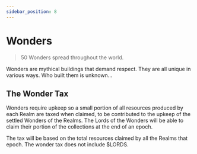 ```yaml
---
sidebar_position: 8
---
```


# Wonders

> 50 Wonders spread throughout the world.

Wonders are mythical buildings that demand respect. They are all unique in various ways. Who built them is unknown...

## The Wonder Tax

Wonders require upkeep so a small portion of all resources produced by each Realm are taxed when claimed, to be contributed to the upkeep of the settled Wonders of the Realms. The Lords of the Wonders will be able to claim their portion of the collections at the end of an epoch. 

The tax will be based on the total resources claimed by all the Realms that epoch. The wonder tax does not include $LORDS.